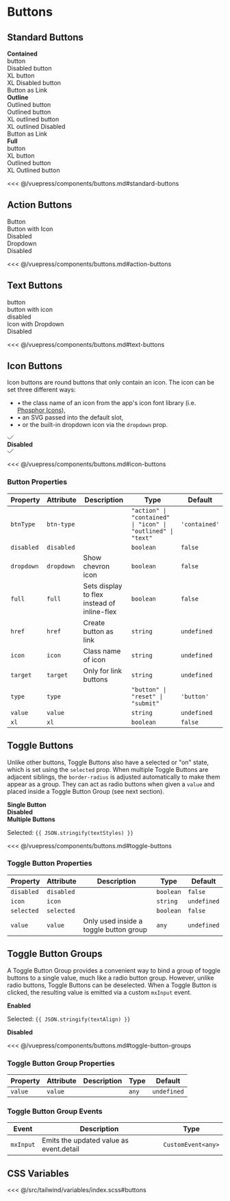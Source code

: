 # Buttons

## Standard Buttons

<!-- #region standard-buttons -->
<section class="mds">
  <div class="flex flex-row flex-nowrap justify-between mt-10">
    <div style="width: 47%;">
      <strong>Contained</strong>
      <div class="my-20">
        <mx-button>button</mx-button>
      </div>
      <div class="my-20">
        <mx-button disabled>Disabled button</mx-button>
      </div>
      <div class="my-20">
        <mx-button xl>XL button</mx-button>
      </div>
      <div class="my-20">
        <mx-button disabled xl>XL Disabled button</mx-button>
      </div>
       <div class="my-20">
        <mx-button href="https://google.com" target="_blank">Button as Link</mx-button>
      </div>
    </div>
    <div style="width: 47%;">
      <strong>Outline</strong>
      <div class="my-20">
        <mx-button btn-type="outlined">Outlined button</mx-button>
      </div>
      <div class="my-20">
        <mx-button btn-type="outlined" disabled>Outlined button</mx-button>
      </div>
      <div class="my-20">
        <mx-button btn-type="outlined" xl>XL outlined button</mx-button>
      </div>
      <div class="my-20">
        <mx-button btn-type="outlined" disabled xl>XL outlined Disabled</mx-button>
      </div>
      <div class="my-20">
        <mx-button btn-type="outlined" href="https://google.com" target="_blank">Button as Link</mx-button>
      </div>
    </div>
  </div>
  <div>
    <strong>Full</strong>
    <div class="my-20">
      <mx-button full>button</mx-button>
    </div>
    <div class="my-20">
      <mx-button xl full>XL button</mx-button>
    </div>
    <div class="my-20">
      <mx-button btn-type="outlined" full>Outlined button</mx-button>
    </div>
    <div class="my-20">
      <mx-button btn-type="outlined" full xl>XL Outlined button</mx-button>
    </div>
  </div>
</section>
<!-- #endregion standard-buttons -->

<<< @/vuepress/components/buttons.md#standard-buttons

## Action Buttons

<!-- #region action-buttons -->
<section class="mds">
  <div class="my-20">
    <mx-button btn-type="action">Button</mx-button>
  </div>
  <div class="my-20">
    <mx-button btn-type="action" icon="ph-apple-logo">Button with Icon</mx-button>
  </div>
  <div class="my-20">
    <mx-button btn-type="action" disabled>Disabled</mx-button>
  </div>
  <div class="my-20">
    <mx-button btn-type="action" dropdown>Dropdown</mx-button>
  </div>
  <div class="my-20">
    <mx-button btn-type="action" dropdown disabled>Disabled</mx-button>
  </div>
</section>
<!-- #endregion action-buttons -->

<<< @/vuepress/components/buttons.md#action-buttons

## Text Buttons

<!-- #region text-buttons -->
<section class="mds">
  <div class="my-20">
    <mx-button btn-type="text">button</mx-button>
  </div>
  <div class="my-20">
    <mx-button btn-type="text" icon="ph-apple-logo">button with icon</mx-button>
  </div>
  <div class="my-20">
    <mx-button btn-type="text" disabled>disabled</mx-button>
  </div>
  <div class="my-20">
    <mx-button btn-type="text" icon="ph-apple-logo" dropdown>Icon with Dropdown</mx-button>
  </div>
  <div class="my-20">
    <mx-button btn-type="text" icon="ph-apple-logo" dropdown disabled>Disabled</mx-button>
  </div>
</section>
<!-- #endregion text-buttons -->

<<< @/vuepress/components/buttons.md#text-buttons

## Icon Buttons

Icon buttons are round buttons that only contain an icon. The icon can be set three different ways:

- &bull; the class name of an icon from the app's icon font library (i.e. [Phosphor Icons](/getting-started.html#phosphor-icons)),
- &bull; an SVG passed into the default slot,
- &bull; or the built-in dropdown icon via the `dropdown` prop.

<!-- #region icon-buttons -->
<section class="mds">
  <div class="mt-5">
    <div>
      <div class="flex my-20 items-center">
        <mx-button btn-type="icon" icon="ph-thumbs-up"></mx-button>
        <mx-button btn-type="icon" icon="ph-heart"></mx-button>
        <mx-button btn-type="icon" icon="ph-x"></mx-button>
        <mx-button btn-type="icon">
          <svg viewBox="0 0 15 15" fill="none" xmlns="http://www.w3.org/2000/svg" width="15" height="15"><path d="M1 7l4.5 4.5L14 3" stroke="currentColor" stroke-linecap="square"></path></svg>
        </mx-button>
        <mx-button btn-type="icon" dropdown></mx-button>
      </div>
    </div>
    <div>
      <strong>Disabled</strong>
      <div class="flex my-20 items-center">
        <mx-button btn-type="icon" icon="ph-thumbs-up" disabled></mx-button>
        <mx-button btn-type="icon" icon="ph-heart" disabled></mx-button>
        <mx-button btn-type="icon" icon="ph-x" disabled></mx-button>
        <mx-button btn-type="icon" disabled>
          <svg viewBox="0 0 15 15" fill="none" xmlns="http://www.w3.org/2000/svg" width="15" height="15"><path d="M1 7l4.5 4.5L14 3" stroke="currentColor" stroke-linecap="square"></path></svg>
        </mx-button>
        <mx-button btn-type="icon" dropdown disabled></mx-button>
      </div>
    </div>

  </div>
</section>
<!-- #endregion icon-buttons -->

<<< @/vuepress/components/buttons.md#icon-buttons

### Button Properties

| Property   | Attribute  | Description                                 | Type                                                        | Default       |
| ---------- | ---------- | ------------------------------------------- | ----------------------------------------------------------- | ------------- |
| `btnType`  | `btn-type` |                                             | `"action" \| "contained" \| "icon" \| "outlined" \| "text"` | `'contained'` |
| `disabled` | `disabled` |                                             | `boolean`                                                   | `false`       |
| `dropdown` | `dropdown` | Show chevron icon                           | `boolean`                                                   | `false`       |
| `full`     | `full`     | Sets display to flex instead of inline-flex | `boolean`                                                   | `false`       |
| `href`     | `href`     | Create button as link                       | `string`                                                    | `undefined`   |
| `icon`     | `icon`     | Class name of icon                          | `string`                                                    | `undefined`   |
| `target`   | `target`   | Only for link buttons                       | `string`                                                    | `undefined`   |
| `type`     | `type`     |                                             | `"button" \| "reset" \| "submit"`                           | `'button'`    |
| `value`    | `value`    |                                             | `string`                                                    | `undefined`   |
| `xl`       | `xl`       |                                             | `boolean`                                                   | `false`       |

## Toggle Buttons

Unlike other buttons, Toggle Buttons also have a selected or "on" state, which is set using the <code>selected</code> prop.
When multiple Toggle Buttons are adjacent siblings, the <code>border-radius</code> is adjusted automatically to make them
appear as a group. They can act as radio buttons when given a <code>value</code> and placed inside a Toggle Button Group (see next section).

<!-- #region toggle-buttons -->
<section class="mds">
  <div class="mt-5 grid grid-cols-1 lg:grid-cols-2">
    <div>
      <strong>Single Button</strong>
      <div class="my-20">
        <mx-toggle-button  icon="ph-microphone-slash" :selected="isMuted" @click="isMuted = !isMuted" />
      </div>
    </div>
    <div>
      <strong>Disabled</strong>
      <div class="my-20">
        <mx-toggle-button  icon="ph-heart" disabled />
      </div>
    </div>
    <div>
      <strong>Multiple Buttons</strong>
      <div class="flex my-20">
        <mx-toggle-button icon="ph-text-bolder" :selected="hasStyle('bold')" @click="toggleStyle('bold')" />
        <mx-toggle-button icon="ph-text-italic" :selected="hasStyle('italic')" @click="toggleStyle('italic')" />
        <mx-toggle-button icon="ph-text-underline" :selected="hasStyle('underline')" @click="toggleStyle('underline')" />
      </div>
      <p class="my-20">Selected: <code>{{ JSON.stringify(textStyles) }}</code></p>
    </div>
  </div>
  </div>
</section>
<!-- #endregion toggle-buttons -->

<<< @/vuepress/components/buttons.md#toggle-buttons

### Toggle Button Properties

| Property   | Attribute  | Description                            | Type      | Default     |
| ---------- | ---------- | -------------------------------------- | --------- | ----------- |
| `disabled` | `disabled` |                                        | `boolean` | `false`     |
| `icon`     | `icon`     |                                        | `string`  | `undefined` |
| `selected` | `selected` |                                        | `boolean` | `false`     |
| `value`    | `value`    | Only used inside a toggle button group | `any`     | `undefined` |

## Toggle Button Groups

A Toggle Button Group provides a convenient way to bind a group of toggle buttons to a single value, much like a radio button group.
However, unlike radio buttons, Toggle Buttons can be deselected. When a Toggle Button is clicked, the resulting value is
emitted via a custom <code>mxInput</code> event.

<!-- #region toggle-button-groups -->
<section class="mds">
  <div class="mt-5 grid grid-cols-1 lg:grid-cols-2">
    <div>
      <strong>Enabled</strong>
      <div class="my-20">
        <mx-toggle-button-group :value="textAlign" @mxInput="e => textAlign = e.detail">
          <mx-toggle-button icon="ph-text-align-left" value="left" />
          <mx-toggle-button icon="ph-text-align-center" value="center" />
          <mx-toggle-button icon="ph-text-align-right" value="right" />
        </mx-toggle-button-group>
      </div>
      <p class="my-20">Selected: <code>{{ JSON.stringify(textAlign) }}</code></p>
    </div>
    <div>
      <strong>Disabled</strong>
      <div class="my-20">
        <mx-toggle-button-group :value="textAlign" @mxInput="e => textAlign = e.detail">
          <mx-toggle-button icon="ph-text-align-left" value="left" disabled />
          <mx-toggle-button icon="ph-text-align-center" value="center" disabled />
          <mx-toggle-button icon="ph-text-align-right" value="right" disabled />
        </mx-toggle-button-group>
      </div>
    </div>
  </div>
  </div>
</section>
<!-- #endregion toggle-button-groups -->

<<< @/vuepress/components/buttons.md#toggle-button-groups

### Toggle Button Group Properties

| Property | Attribute | Description | Type  | Default     |
| -------- | --------- | ----------- | ----- | ----------- |
| `value`  | `value`   |             | `any` | `undefined` |

### Toggle Button Group Events

| Event     | Description                             | Type               |
| --------- | --------------------------------------- | ------------------ |
| `mxInput` | Emits the updated value as event.detail | `CustomEvent<any>` |

## CSS Variables

<<< @/src/tailwind/variables/index.scss#buttons

<script>
export default {
  data() {
    return {
      isMuted: false,
      textAlign: 'left',
      textStyles: ['underline', 'italic']
    }
  },
  methods: {
    hasStyle(value) {
      return this.textStyles.includes(value)
    },
    toggleStyle(value) {
      if (this.textStyles.includes(value)) this.textStyles = this.textStyles.filter(s => s !== value)
      else this.textStyles = [ ...this.textStyles, value]
    },
  }
}
</script>
